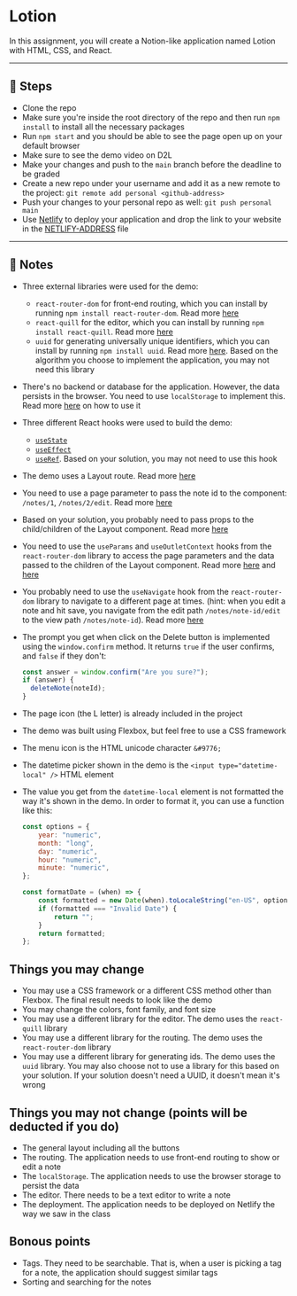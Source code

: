 # Lotion
In this assignment, you will create a Notion-like application named Lotion with HTML, CSS, and React.

---

## :foot: Steps
- Clone the repo
- Make sure you're inside the root directory of the repo and then run `npm install` to install all the necessary packages
- Run `npm start` and you should be able to see the page open up on your default browser
- Make sure to see the demo video on D2L
- Make your changes and push to the `main` branch before the deadline to be graded
- Create a new repo under your username and add it as a new remote to the project: `git remote add personal <github-address>`
- Push your changes to your personal repo as well: `git push personal main`
- Use [Netlify](https://www.netlify.com/) to deploy your application and drop the link to your website in the [NETLIFY-ADDRESS](./NETLIFY-ADDRESS.md) file

---

## :page_with_curl: Notes
- Three external libraries were used for the demo:
    - `react-router-dom` for front-end routing, which you can install by running `npm install react-router-dom`. Read more [here](https://masoudkarimif.github.io/posts/react-101/#react-router)
    - `react-quill` for the editor, which you can install by running `npm install react-quill`. Read more [here](https://github.com/zenoamaro/react-quill)
    - `uuid` for generating universally unique identifiers, which you can install by running `npm install uuid`. Read more [here](https://www.npmjs.com/package/uuid). Based on the algorithm you choose to implement the application, you may not need this library
- There's no backend or database for the application. However, the data persists in the browser. You need to use `localStorage` to implement this. Read more [here](https://masoudkarimif.github.io/posts/javascript-101/#localstorage) on how to use it
- Three different React hooks were used to build the demo:
    - [`useState`](https://masoudkarimif.github.io/posts/react-101/#usestate)
    - [`useEffect`](https://masoudkarimif.github.io/posts/react-101/#useeffect)
    - [`useRef`](https://masoudkarimif.github.io/posts/react-101/#useref). Based on your solution, you may not need to use this hook
- The demo uses a Layout route. Read more [here](https://masoudkarimif.github.io/posts/react-101/#the-layout-route)
- You need to use a page parameter to pass the note id to the component: `/notes/1`, `/notes/2/edit`. Read more [here](https://masoudkarimif.github.io/posts/react-101/#page-parameters)
- Based on your solution, you probably need to pass props to the child/children of the Layout component. Read more [here](https://masoudkarimif.github.io/posts/react-101/#passing-props-to-outlet)
- You need to use the `useParams` and `useOutletContext` hooks from the `react-router-dom` library to access the page parameters and the data passed to the children of the Layout component. Read more [here](https://masoudkarimif.github.io/posts/react-101/#page-parameters) and [here](https://masoudkarimif.github.io/posts/react-101/#passing-props-to-outlet)
- You probably need to use the `useNavigate` hook from the `react-router-dom` library to navigate to a different page at times. (hint: when you edit a note and hit save, you navigate from the edit path `/notes/note-id/edit` to the view path `/notes/note-id`). Read more [here](https://masoudkarimif.github.io/posts/react-101/#usenavigate)
- The prompt you get when click on the Delete button is implemented using the `window.confirm` method. It returns `true` if the user confirms, and `false` if they don't:

    ```js
    const answer = window.confirm("Are you sure?");
    if (answer) {
      deleteNote(noteId);
    }
    ```
- The page icon (the L letter) is already included in the project
- The demo was built using Flexbox, but feel free to use a CSS framework
- The menu icon is the HTML unicode character `&#9776;`
- The datetime picker shown in the demo is the `<input type="datetime-local" />` HTML element
- The value you get from the `datetime-local` element is not formatted the way it's shown in the demo. In order to format it, you can use a function like this:

    ```js
    const options = {
        year: "numeric",
        month: "long",
        day: "numeric",
        hour: "numeric",
        minute: "numeric",
    };

    const formatDate = (when) => {
        const formatted = new Date(when).toLocaleString("en-US", options);
        if (formatted === "Invalid Date") {
            return "";
        }
        return formatted;
    };
    ```

## Things you may change
- You may use a CSS framework or a different CSS method other than Flexbox. The final result needs to look like the demo
- You may change the colors, font family, and font size
- You may use a different library for the editor. The demo uses the `react-quill` library
- You may use a different library for the routing. The demo uses the `react-router-dom` library
- You may use a different library for generating ids. The demo uses the `uuid` library. You may also choose not to use a library for this based on your solution. If your solution doesn't need a UUID, it doesn't mean it's wrong

## Things you may not change (points will be deducted if you do)
- The general layout including all the buttons
- The routing. The application needs to use front-end routing to show or edit a note
- The `localStorage`. The application needs to use the browser storage to persist the data
- The editor. There needs to be a text editor to write a note
- The deployment. The application needs to be deployed on Netlify the way we saw in the class

## Bonous points
- Tags. They need to be searchable. That is, when a user is picking a tag for a note, the application should suggest similar tags
- Sorting and searching for the notes